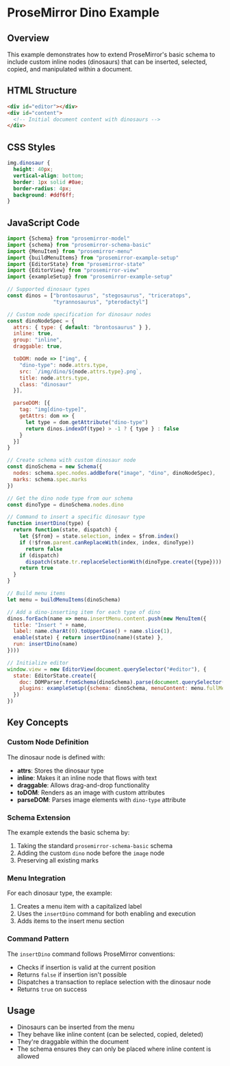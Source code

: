 # ProseMirror Dino Example

## Overview

This example demonstrates how to extend ProseMirror's basic schema to include custom inline nodes (dinosaurs) that can be inserted, selected, copied, and manipulated within a document.

## HTML Structure

```html
<div id="editor"></div>
<div id="content">
  <!-- Initial document content with dinosaurs -->
</div>
```

## CSS Styles

```css
img.dinosaur {
  height: 40px;
  vertical-align: bottom;
  border: 1px solid #0ae;
  border-radius: 4px;
  background: #ddf6ff;
}
```

## JavaScript Code

```javascript
import {Schema} from "prosemirror-model"
import {schema} from "prosemirror-schema-basic"
import {MenuItem} from "prosemirror-menu"
import {buildMenuItems} from "prosemirror-example-setup"
import {EditorState} from "prosemirror-state"
import {EditorView} from "prosemirror-view"
import {exampleSetup} from "prosemirror-example-setup"

// Supported dinosaur types
const dinos = ["brontosaurus", "stegosaurus", "triceratops", 
               "tyrannosaurus", "pterodactyl"]

// Custom node specification for dinosaur nodes
const dinoNodeSpec = {
  attrs: { type: { default: "brontosaurus" } },
  inline: true,
  group: "inline",
  draggable: true,

  toDOM: node => ["img", {
    "dino-type": node.attrs.type,
    src: `/img/dino/${node.attrs.type}.png`,
    title: node.attrs.type,
    class: "dinosaur"
  }],

  parseDOM: [{
    tag: "img[dino-type]",
    getAttrs: dom => {
      let type = dom.getAttribute("dino-type")
      return dinos.indexOf(type) > -1 ? { type } : false
    }
  }]
}

// Create schema with custom dinosaur node
const dinoSchema = new Schema({
  nodes: schema.spec.nodes.addBefore("image", "dino", dinoNodeSpec),
  marks: schema.spec.marks
})

// Get the dino node type from our schema
const dinoType = dinoSchema.nodes.dino

// Command to insert a specific dinosaur type
function insertDino(type) {
  return function(state, dispatch) {
    let {$from} = state.selection, index = $from.index()
    if (!$from.parent.canReplaceWith(index, index, dinoType))
      return false
    if (dispatch)
      dispatch(state.tr.replaceSelectionWith(dinoType.create({type})))
    return true
  }
}

// Build menu items
let menu = buildMenuItems(dinoSchema)

// Add a dino-inserting item for each type of dino
dinos.forEach(name => menu.insertMenu.content.push(new MenuItem({
  title: "Insert " + name,
  label: name.charAt(0).toUpperCase() + name.slice(1),
  enable(state) { return insertDino(name)(state) },
  run: insertDino(name)
})))

// Initialize editor
window.view = new EditorView(document.querySelector("#editor"), {
  state: EditorState.create({
    doc: DOMParser.fromSchema(dinoSchema).parse(document.querySelector("#content")),
    plugins: exampleSetup({schema: dinoSchema, menuContent: menu.fullMenu})
  })
})
```

## Key Concepts

### Custom Node Definition
The dinosaur node is defined with:
- **attrs**: Stores the dinosaur type
- **inline**: Makes it an inline node that flows with text
- **draggable**: Allows drag-and-drop functionality
- **toDOM**: Renders as an image with custom attributes
- **parseDOM**: Parses image elements with `dino-type` attribute

### Schema Extension
The example extends the basic schema by:
1. Taking the standard `prosemirror-schema-basic` schema
2. Adding the custom `dino` node before the `image` node
3. Preserving all existing marks

### Menu Integration
For each dinosaur type, the example:
1. Creates a menu item with a capitalized label
2. Uses the `insertDino` command for both enabling and execution
3. Adds items to the insert menu section

### Command Pattern
The `insertDino` command follows ProseMirror conventions:
- Checks if insertion is valid at the current position
- Returns `false` if insertion isn't possible
- Dispatches a transaction to replace selection with the dinosaur node
- Returns `true` on success

## Usage
- Dinosaurs can be inserted from the menu
- They behave like inline content (can be selected, copied, deleted)
- They're draggable within the document
- The schema ensures they can only be placed where inline content is allowed